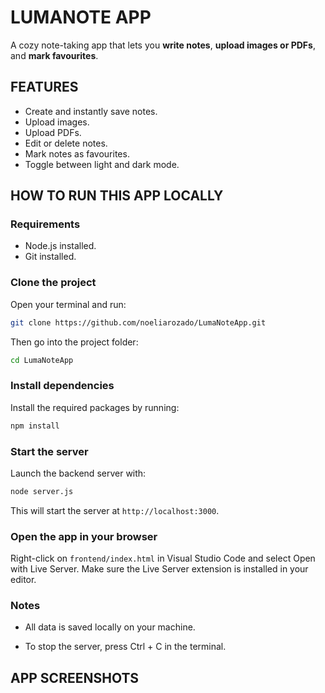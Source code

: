 # LUMANOTE APP

A cozy note-taking app that lets you **write notes**, **upload images or PDFs**, and **mark favourites**.

## FEATURES
- Create and instantly save notes.
- Upload images.
- Upload PDFs.
- Edit or delete notes.
- Mark notes as favourites.
- Toggle between light and dark mode.

## HOW TO RUN THIS APP LOCALLY

### Requirements

- Node.js installed.
- Git installed.

### Clone the project

Open your terminal and run:

```bash
git clone https://github.com/noeliarozado/LumaNoteApp.git
```

Then go into the project folder:

```bash
cd LumaNoteApp
```

### Install dependencies

Install the required packages by running:

```bash
npm install
```

### Start the server

Launch the backend server with:

```bash
node server.js
```

This will start the server at `http://localhost:3000`.

### Open the app in your browser

Right-click on `frontend/index.html` in Visual Studio Code and select Open with Live Server.
Make sure the Live Server extension is installed in your editor.

### Notes

- All data is saved locally on your machine.

- To stop the server, press Ctrl + C in the terminal.

## APP SCREENSHOTS

